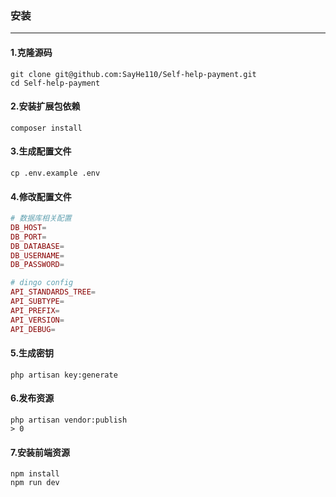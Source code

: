 ### 安装

---

#### 1.克隆源码
```shell
git clone git@github.com:SayHe110/Self-help-payment.git
cd Self-help-payment 
```

#### 2.安装扩展包依赖
```shell
composer install
```

#### 3.生成配置文件
```shell
cp .env.example .env
```

#### 4.修改配置文件
```php
# 数据库相关配置
DB_HOST=
DB_PORT=
DB_DATABASE=
DB_USERNAME=
DB_PASSWORD=

# dingo config
API_STANDARDS_TREE=
API_SUBTYPE=
API_PREFIX=
API_VERSION=
API_DEBUG=
```

#### 5.生成密钥
```shell
php artisan key:generate
```

#### 6.发布资源
```shell
php artisan vendor:publish
> 0
```

#### 7.安装前端资源
```shell
npm install
npm run dev
```